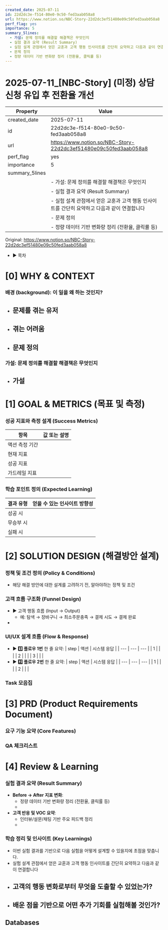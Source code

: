 ```yaml
---
created_date: 2025-07-11
id: 22d2dc3e-f514-80e0-9c50-fed3aab058a8
url: https://www.notion.so/NBC-Story-22d2dc3ef51480e09c50fed3aab058a8
perf_flag: yes
importance: 5
summary_5lines:
  - 가설: 문제 정의를 해결할 해결책은 무엇인지
  - 실험 결과 요약 (Result Summary)
  - 실험 설계 관점에서 얻은 교훈과 고객 행동 인사이트를 간단히 요약하고 다음과 같이 연결합니다
  - 문제 정의
  - 정량 데이터 기반 변화량 정리 (전환율, 클릭률 등)
---
```


# 2025-07-11_[NBC-Story] (미정) 상담 신청 유입 후 전환율 개선

| Property | Value |
| --- | --- |
| created_date | 2025-07-11 |
| id | 22d2dc3e-f514-80e0-9c50-fed3aab058a8 |
| url | https://www.notion.so/NBC-Story-22d2dc3ef51480e09c50fed3aab058a8 |
| perf_flag | yes |
| importance | 5 |
| summary_5lines | |
|  | - 가설: 문제 정의를 해결할 해결책은 무엇인지 |
|  | - 실험 결과 요약 (Result Summary) |
|  | - 실험 설계 관점에서 얻은 교훈과 고객 행동 인사이트를 간단히 요약하고 다음과 같이 연결합니다 |
|  | - 문제 정의 |
|  | - 정량 데이터 기반 변화량 정리 (전환율, 클릭률 등) |

Original: https://www.notion.so/NBC-Story-22d2dc3ef51480e09c50fed3aab058a8

- ▶ 목차

# [0] WHY & CONTEXT

###  배경 (background): 이 일을 왜 하는 것인지?
- 문제를 겪는 유저
  - 
- 겪는 어려움
  - 
- 문제 정의
  - 

###  가설: 문제 정의를 해결할 해결책은 무엇인지
- 가설
  - 

# **[1] GOAL & METRICS (목표 및 측정)**

### 성공 지표와 측정 설계 (Success Metrics)
| 항목 | 값 또는 설명 |
| --- | --- |
| 액션 측정 기간 |  |
| 현재 지표 |  |
| 성공 지표 |  |
| 가드레일 지표 |  |

### **학습 포인트 정의 (Expected Learning)**
| 결과 유형 | 얻을 수 있는 인사이트 방향성 |
| --- | --- |
| 성공 시 |  |
| 무승부 시 |  |
| 실패 시 |  |

# **[2] SOLUTION DESIGN (해결방안 설계)**

### **정책 및 조건 정의 (Policy & Conditions)**
- 해당 해결 방안에 대한 설계를 고려하기 전, 알아야하는 정책 및 조건

### **고객 흐름 구조화 (Funnel Design)**
- ▶ 고객 행동 흐름 (Input → Output)
  - 예: 탐색 → 장바구니 → 최소주문충족 → 결제 시도 → 결제 완료
- 

### **UI/UX 설계 흐름 (Flow & Response)**
- ▶ **1️⃣ 플로우 1번**
  한 줄 요약:
| step | 액션 | 시스템 응답 |
| --- | --- | --- |
| 1 |  |  |
| 2 |  |  |
| 3 |  |  |
- ▶ **2️⃣ 플로우 2번**
  한 줄 요약:
| step | 액션 | 시스템 응답 |
| --- | --- | --- |
| 1 |  |  |
| 2 |  |  |

### Task 모음집

# **[3] PRD (Product Requirements Document)**

### **요구 기능 요약 (Core Features)**

### **QA 체크리스트**

# [4] Review & Learning

### 실험 결과 요약 (Result Summary)
- **Before → After 지표 변화**:
  - 정량 데이터 기반 변화량 정리 (전환율, 클릭률 등)
  - 
- **고객 반응 및 VOC 요약**:
  - 인터뷰/설문/채팅 기반 주요 피드백 정리
  - 

### 학습 정리 및 인사이트 (Key Learnings)
- 이번 실험 결과를 기반으로 다음 실험을 어떻게 설계할 수 있을지에 초점을 맞춥니다.
- 실험 설계 관점에서 얻은 교훈과 고객 행동 인사이트를 간단히 요약하고 다음과 같이 연결합니다
- 고객의 행동 변화로부터 무엇을 도출할 수 있었는가?
  - 
- 배운 점을 기반으로 어떤 추가 기회를 실험해볼 것인가?
  -

## Databases
